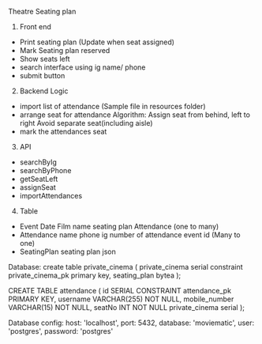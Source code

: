 Theatre Seating plan
1. Front end
- Print seating plan (Update when seat assigned)
- Mark Seating plan reserved
- Show seats left
- search interface using ig name/ phone
- submit button


2. Backend Logic
- import list of attendance (Sample file in resources folder)
- arrange seat for attendance
    Algorithm:
        Assign seat from behind, left to right
        Avoid separate seat(including aisle)
- mark the attendances seat


3. API
- searchByIg
- searchByPhone
- getSeatLeft
- assignSeat
- importAttendances


4. Table 
- Event
    Date
    Film name
    seating plan
    Attendance (one to many)
- Attendance
    name
    phone
    ig
    number of attendance
    event id (Many to one)
- SeatingPlan
    seating plan json




Database:
create table private_cinema
(
    private_cinema serial
        constraint private_cinema_pk
            primary key,
    seating_plan   bytea
);

CREATE TABLE attendance
(
    id SERIAL
        CONSTRAINT attendance_pk
            PRIMARY KEY,
    username VARCHAR(255) NOT NULL,
    mobile_number VARCHAR(15) NOT NULL,
    seatNo INT NOT NULL
    private_cinema serial
);




Database config:
  host: 'localhost',
  port: 5432,
  database: 'moviematic',
  user: 'postgres',
  password: 'postgres'